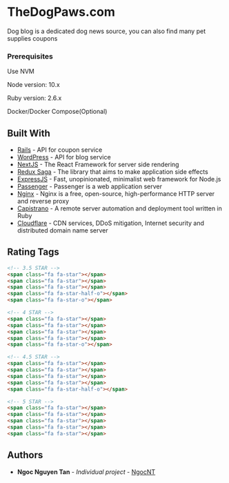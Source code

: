 # TheDogPaws.com

Dog blog is a dedicated dog news source, you can also find many pet supplies coupons

### Prerequisites

Use NVM

Node version: 10.x

Ruby version: 2.6.x

Docker/Docker Compose(Optional)

## Built With

* [Rails](https://rubyonrails.org/) - API for coupon service
* [WordPress](https://wordpress.org/download/) - API for blog service
* [NextJS](https://nextjs.org/) - The React Framework for server side rendering
* [Redux Saga](https://redux-saga.js.org/) - The library that aims to make application side effects
* [ExpressJS](https://expressjs.com/) - Fast, unopinionated, minimalist web framework for Node.js
* [Passenger](https://www.phusionpassenger.com/docs/advanced_guides/developing_with_passenger/ruby/) - Passenger is a web application server
* [Nginx](https://www.nginx.com/) - Nginx is a free, open-source, high-performance HTTP server and reverse proxy
* [Capistrano](https://capistranorb.com/) - A remote server automation and deployment tool written in Ruby
* [Cloudflare](https://www.cloudflare.com/) - CDN services, DDoS mitigation, Internet security and distributed domain name server

## Rating Tags
```html
<!-- 3.5 STAR -->
<span class="fa fa-star"></span>
<span class="fa fa-star"></span>
<span class="fa fa-star"></span>
<span class="fa fa-star-half-o"></span>
<span class="fa fa-star-o"></span>

<!-- 4 STAR -->
<span class="fa fa-star"></span>
<span class="fa fa-star"></span>
<span class="fa fa-star"></span>
<span class="fa fa-star"></span>
<span class="fa fa-star-o"></span>

<!-- 4.5 STAR -->
<span class="fa fa-star"></span>
<span class="fa fa-star"></span>
<span class="fa fa-star"></span>
<span class="fa fa-star"></span>
<span class="fa fa-star-half-o"></span>

<!-- 5 STAR -->
<span class="fa fa-star"></span>
<span class="fa fa-star"></span>
<span class="fa fa-star"></span>
<span class="fa fa-star"></span>
<span class="fa fa-star"></span>

```

## Authors

* **Ngoc Nguyen Tan** - *Individual project* - [NgocNT](https://github.com/tanngoc93)
